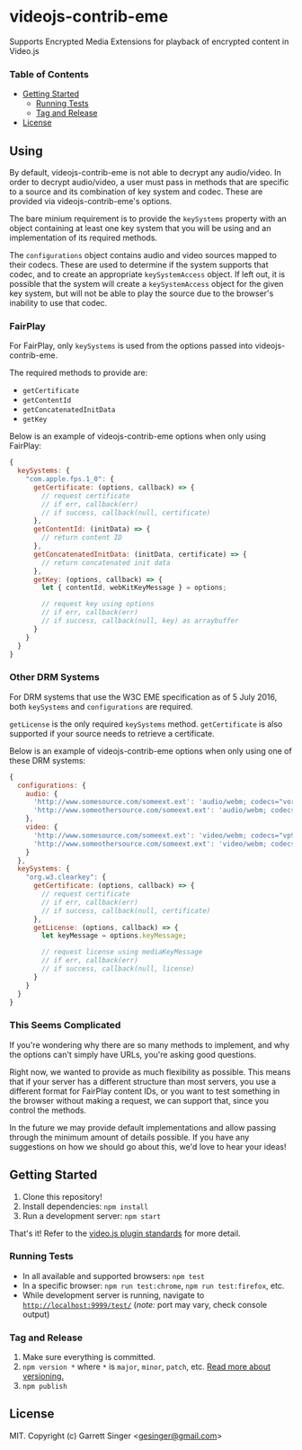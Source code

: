 # videojs-contrib-eme

Supports Encrypted Media Extensions for playback of encrypted content in Video.js

### Table of Contents

<!-- START doctoc generated TOC please keep comment here to allow auto update -->
<!-- DON'T EDIT THIS SECTION, INSTEAD RE-RUN doctoc TO UPDATE -->


- [Getting Started](#getting-started)
  - [Running Tests](#running-tests)
  - [Tag and Release](#tag-and-release)
- [License](#license)

<!-- END doctoc generated TOC please keep comment here to allow auto update -->

## Using

By default, videojs-contrib-eme is not able to decrypt any audio/video. In order to
decrypt audio/video, a user must pass in methods that are specific to a source and its
combination of key system and codec. These are provided via videojs-contrib-eme's options.

The bare minium requirement is to provide the `keySystems` property with an object
containing at least one key system that you will be using and an implementation of its
required methods.

The `configurations` object contains audio and video sources mapped to their codecs.
These are used to determine if the system supports that codec, and to create an
appropriate `keySystemAccess` object. If left out, it is possible that the system will
create a `keySystemAccess` object for the given key system, but will not be able to play
the source due to the browser's inability to use that codec.

### FairPlay

For FairPlay, only `keySystems` is used from the options passed into videojs-contrib-eme.

The required methods to provide are:
* `getCertificate`
* `getContentId`
* `getConcatenatedInitData`
* `getKey`

Below is an example of videojs-contrib-eme options when only using FairPlay:

```javascript
{
  keySystems: {
    "com.apple.fps.1_0": {
      getCertificate: (options, callback) => {
        // request certificate
        // if err, callback(err)
        // if success, callback(null, certificate)
      },
      getContentId: (initData) => {
        // return content ID
      },
      getConcatenatedInitData: (initData, certificate) => {
        // return concatenated init data
      },
      getKey: (options, callback) => {
        let { contentId, webKitKeyMessage } = options;

        // request key using options
        // if err, callback(err)
        // if success, callback(null, key) as arraybuffer
      }
    }
  }
}
```

### Other DRM Systems

For DRM systems that use the W3C EME specification as of 5 July 2016, both `keySystems`
and `configurations` are required.

`getLicense` is the only required `keySystems` method. `getCertificate` is also supported
if your source needs to retrieve a certificate.

Below is an example of videojs-contrib-eme options when only using one of these DRM
systems:

```javascript
{
  configurations: {
    audio: {
      'http://www.somesource.com/someext.ext': 'audio/webm; codecs="vorbis"',
      'http://www.someothersource.com/someext.ext': 'audio/webm; codecs="opus"'
    },
    video: {
      'http://www.somesource.com/someext.ext': 'video/webm; codecs="vp9"',
      'http://www.someothersource.com/someext.ext': 'video/webm; codecs="vp8"'
    }
  },
  keySystems: {
    "org.w3.clearkey": {
      getCertificate: (options, callback) => {
        // request certificate
        // if err, callback(err)
        // if success, callback(null, certificate)
      },
      getLicense: (options, callback) => {
        let keyMessage = options.keyMessage;

        // request license using mediaKeyMessage
        // if err, callback(err)
        // if success, callback(null, license)
      }
    }
  }
}
```

### This Seems Complicated

If you're wondering why there are so many methods to implement, and why the options can't
simply have URLs, you're asking good questions.

Right now, we wanted to provide as much flexibility as possible. This means that if your
server has a different structure than most servers, you use a different format for
FairPlay content IDs, or you want to test something in the browser without making a
request, we can support that, since you control the methods.

In the future we may provide default implementations and allow passing through the minimum
amount of details possible. If you have any suggestions on how we should go about this,
we'd love to hear your ideas!

## Getting Started

1. Clone this repository!
1. Install dependencies: `npm install`
1. Run a development server: `npm start`

That's it! Refer to the [video.js plugin standards](https://github.com/videojs/generator-videojs-plugin/docs/standards.md) for more detail.

### Running Tests

- In all available and supported browsers: `npm test`
- In a specific browser: `npm run test:chrome`, `npm run test:firefox`, etc.
- While development server is running, navigate to [`http://localhost:9999/test/`](http://localhost:9999/test/) (_note:_ port may vary, check console output)

### Tag and Release

1. Make sure everything is committed.
1. `npm version *` where `*` is `major`, `minor`, `patch`, etc. [Read more about versioning.](https://github.com/videojs/generator-videojs-plugin/docs/standards.md#versioning)
1. `npm publish`

## License

MIT. Copyright (c) Garrett Singer &lt;gesinger@gmail.com&gt;
